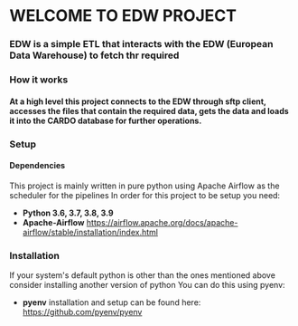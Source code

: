 # WELCOME TO EDW PROJECT

### **EDW** is a simple ETL that interacts with the EDW (European Data Warehouse) to fetch thr required

### How it works
####  At a high level this project connects to the **EDW** through sftp client, accesses the files that contain the required data, gets the data and loads it into the CARDO database for further operations.

### Setup
#### Dependencies
This project is mainly written in pure python using Apache Airflow as the scheduler for the pipelines
In order for this project to be setup you need:
- **Python 3.6, 3.7, 3.8, 3.9**
- **Apache-Airflow** https://airflow.apache.org/docs/apache-airflow/stable/installation/index.html


### Installation
If your system's default python is other than the ones mentioned above consider installing another version of python
You can do this using pyenv:
- **pyenv** installation and setup can be found here: https://github.com/pyenv/pyenv
